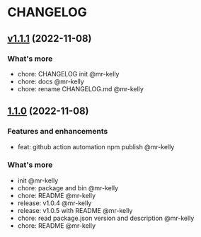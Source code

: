 
# CHANGELOG


## [v1.1.1](https://github.com/apitable/github-changelog-builder/releases/tag/v1.1.1) (2022-11-08)


### What's more

* chore: CHANGELOG init @mr-kelly 
* chore: docs @mr-kelly 
* chore: rename CHANGELOG.md @mr-kelly 

## [1.1.0](https://github.com/apitable/github-changelog-builder/releases/tag/v1.1.0) (2022-11-08)


### Features and enhancements

* feat: github action automation npm publish @mr-kelly 

### What's more

* init @mr-kelly 
* chore: package and bin @mr-kelly 
* chore: README @mr-kelly 
* release: v1.0.4 @mr-kelly 
* release: v1.0.5 with README @mr-kelly 
* chore: read package.json version and description @mr-kelly 
* chore: README @mr-kelly 
